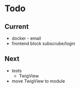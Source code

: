 # Todo

## Current

- docker - email
- frontend block subscrube/login

## Next

- tests  
  - TwigView  
- move TwigView to module  
